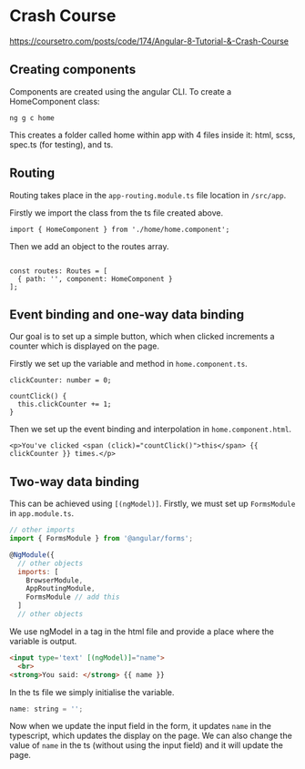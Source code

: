 # Crash Course

https://coursetro.com/posts/code/174/Angular-8-Tutorial-&-Crash-Course

## Creating components

Components are created using the angular CLI. To create a HomeComponent class: 
```
ng g c home
```

This creates a folder called home within app with 4 files inside it: html, scss, spec.ts (for testing), and ts.

## Routing

Routing takes place in the ```app-routing.module.ts``` file location in ```/src/app```.

Firstly we import the class from the ts file created above.

```
import { HomeComponent } from './home/home.component';
```

Then we add an object to the routes array.
```

const routes: Routes = [
  { path: '', component: HomeComponent }
];
```

## Event binding and one-way data binding

Our goal is to set up a simple button, which when clicked increments a counter which is displayed on the page.

Firstly we set up the variable and method in ```home.component.ts```.

```
clickCounter: number = 0;

countClick() {
  this.clickCounter += 1;
}
```

Then we set up the event binding and interpolation in ```home.component.html```.

```
<p>You've clicked <span (click)="countClick()">this</span> {{ clickCounter }} times.</p>
```

## Two-way data binding

This can be achieved using ```[(ngModel)]```. Firstly, we must set up ```FormsModule``` in ```app.module.ts```.

```javascript
// other imports
import { FormsModule } from '@angular/forms';

@NgModule({
  // other objects
  imports: [
    BrowserModule,
    AppRoutingModule,
    FormsModule // add this
  ]
  // other objects
```

We use ngModel in a tag in the html file and provide a place where the variable is output.

```html
<input type='text' [(ngModel)]="name">
  <br>
<strong>You said: </strong> {{ name }}
```

In the ts file we simply initialise the variable.

```javascript
name: string = '';
```

Now when we update the input field in the form, it updates ```name``` in the typescript, which updates the display on the page. We can also change the value of ```name``` in the ts (without using the input field) and it will update the page.